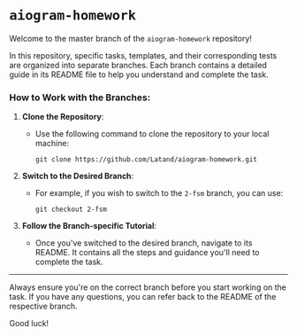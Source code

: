 # `aiogram-homework` 

Welcome to the master branch of the `aiogram-homework` repository!

In this repository, specific tasks, templates, and their corresponding tests are organized into separate branches. Each branch contains a detailed guide in its README file to help you understand and complete the task. 

### How to Work with the Branches:

1. **Clone the Repository**: 
   - Use the following command to clone the repository to your local machine:
     ```
     git clone https://github.com/Latand/aiogram-homework.git
     ```

2. **Switch to the Desired Branch**:
   - For example, if you wish to switch to the `2-fsm` branch, you can use:
     ```
     git checkout 2-fsm
     ```

3. **Follow the Branch-specific Tutorial**:
   - Once you've switched to the desired branch, navigate to its README. It contains all the steps and guidance you'll need to complete the task.

---

Always ensure you're on the correct branch before you start working on the task. If you have any questions, you can refer back to the README of the respective branch.

Good luck!
